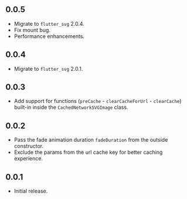 ## 0.0.5

- Migrate to `flutter_svg` 2.0.4.
- Fix mount bug.
- Performance enhancements.

## 0.0.4

- Migrate to `flutter_svg` 2.0.1.

## 0.0.3

- Add support for functions (`preCache` - `clearCacheForUrl` - `clearCache`) built-in inside the `CachedNetworkSVGImage` class.

## 0.0.2

- Pass the fade animation duration `fadeDuration` from the outside constructor.
- Exclude the params from the url cache key for better caching experience.

## 0.0.1

- Initial release.
